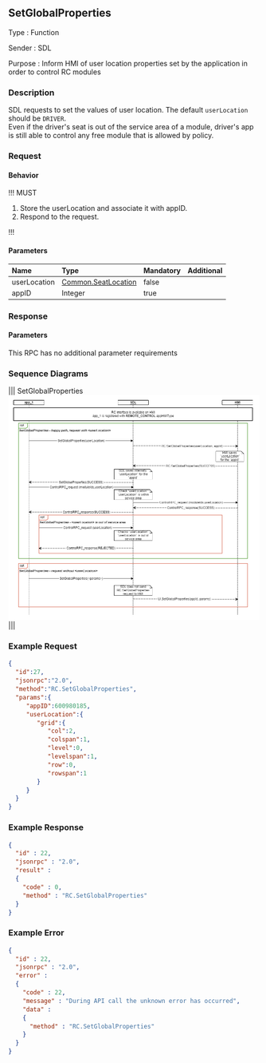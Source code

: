 ## SetGlobalProperties

Type
: Function

Sender
: SDL

Purpose
: Inform HMI of user location properties set by the application in order to control RC modules

### Description
SDL requests to set the values of user location. The default `userLocation` should be `DRIVER`.  
Even if the driver's seat is out of the service area of a module, driver's app is still able to control any free module that is allowed by policy.

### Request
#### Behavior

!!! MUST   

1. Store the userLocation and associate it with appID.
2. Respond to the request.

!!!

#### Parameters
|Name|Type|Mandatory|Additional|
|:---|:---|:--------|:---------|
|userLocation|[Common.SeatLocation](../../common/structs/#seatlocation)|false||
|appID|Integer|true||


### Response

#### Parameters
This RPC has no additional parameter requirements


### Sequence Diagrams

|||
SetGlobalProperties
![SetGlobalProperties](assets/RC_SetGlobalProperties.png)
|||

### Example Request

```json
{
  "id":27,
  "jsonrpc":"2.0",
  "method":"RC.SetGlobalProperties",
  "params":{
     "appID":600980185,
     "userLocation":{
        "grid":{
           "col":2,
           "colspan":1,
           "level":0,
           "levelspan":1,
           "row":0,
           "rowspan":1
        }
     }
  }
}
```

### Example Response

```json
{
  "id" : 22,
  "jsonrpc" : "2.0",
  "result" :
  {
    "code" : 0,
    "method" : "RC.SetGlobalProperties"
  }
}
```

### Example Error

```json
{
  "id" : 22,
  "jsonrpc" : "2.0",
  "error" :
  {
    "code" : 22,
    "message" : "During API call the unknown error has occurred",
    "data" :
    {
      "method" : "RC.SetGlobalProperties"
    }
  }
}
```
